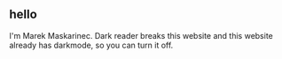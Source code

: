 ## hello

I'm Marek Maskarinec. Dark reader breaks this website and this website already has darkmode, so you can turn it off.
